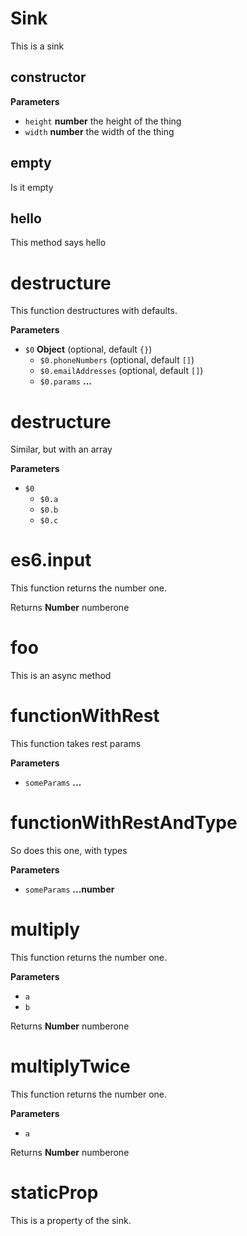 # Sink

This is a sink

## constructor

**Parameters**

-   `height` **number** the height of the thing
-   `width` **number** the width of the thing

## empty

Is it empty

## hello

This method says hello

# destructure

This function destructures with defaults.

**Parameters**

-   `$0` **Object**  (optional, default `{}`)
    -   `$0.phoneNumbers`   (optional, default `[]`)
    -   `$0.emailAddresses`   (optional, default `[]`)
    -   `$0.params` **...** 

# destructure

Similar, but with an array

**Parameters**

-   `$0`  
    -   `$0.a`  
    -   `$0.b`  
    -   `$0.c`  

# es6.input

This function returns the number one.

Returns **Number** numberone

# foo

This is an async method

# functionWithRest

This function takes rest params

**Parameters**

-   `someParams` **...** 

# functionWithRestAndType

So does this one, with types

**Parameters**

-   `someParams` **...number** 

# multiply

This function returns the number one.

**Parameters**

-   `a`  
-   `b`  

Returns **Number** numberone

# multiplyTwice

This function returns the number one.

**Parameters**

-   `a`  

Returns **Number** numberone

# staticProp

This is a property of the sink.
